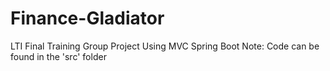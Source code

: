 # Finance-Gladiator
LTI Final Training Group Project Using MVC Spring Boot
Note: Code can be found in the 'src' folder
